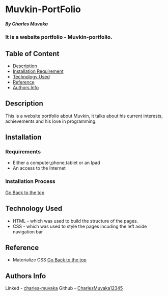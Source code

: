 # Muvkin-PortFolio
 ##### By Charles Muvaka
 ### It is a website portfolio - Muvkin-portfolio.
 ## Table of Content
 + [Description](#description)
 + [Installation Requirement](#Installation)
 + [Technology Used](#technology-used)
 + [Reference](#reference)
 + [Authors Info](#author-Info)
 ## Description
 <p>This is  a website portfolio about Muvkin, it talks about his current interests, achievements and his love in programming.</p>
 
 ## Installation
 ### Requirements
 * Either a computer,phone,tablet or an Ipad
 * An access to the Internet
 ### Installation Process
 [Go Back to the top](#Muvkin-PortFolio)
 ## Technology Used
 * HTML - which was used to build the structure of the pages.
 * CSS - which was used to style the pages incuding the left aside navigation bar
 ## Reference
 * Materialize CSS
 [Go Back to the top](#Muvkin-PortFolio)
 ## Authors Info
 Linked - [charles-muvaka](https://ke.linkedin.com/in/charles-muvaka-bb958910a)
 Github - [CharlesMuvaka12345](https://github.com/CharlesMuvaka12345)